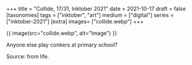 +++
title = "Collide, 17/31, Inktober 2021"
date = 2021-10-17
draft =  false
[taxonomies]
tags = ["inktober", "art"]
medium = ["digital"]
series = ["inktober-2021"]
[extra]
images= ["collide.webp"]
+++

{{ image(src="collide.webp", alt="Image") }}

Anyone else play conkers at primary school?

Source: from life.
